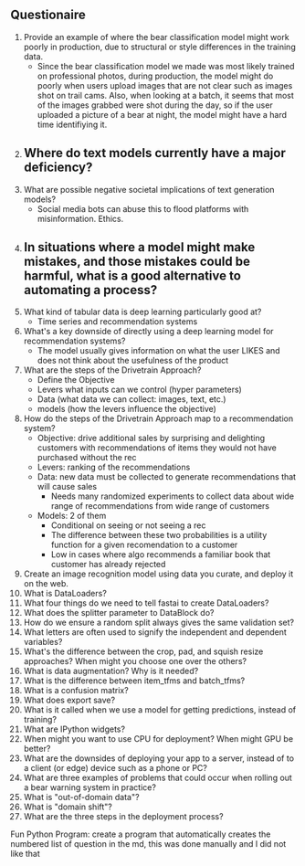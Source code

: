 ## Questionaire
1. Provide an example of where the bear classification model might work poorly in production, due to structural or style differences in the training data.
    - Since the bear classification model we made was most likely trained on professional photos, during production, the model might do poorly when users upload images that are not clear such as images shot on trail cams. Also, when looking at a batch, it seems that most of the images grabbed were shot during the day, so if the user uploaded a picture of a bear at night, the model might have a hard time identifiying it.
2. Where do text models currently have a major deficiency?
    - 
3. What are possible negative societal implications of text generation models?
    - Social media bots can abuse this to flood platforms with misinformation. Ethics.
4. In situations where a model might make mistakes, and those mistakes could be harmful, what is a good alternative to automating a process?
    - 
5. What kind of tabular data is deep learning particularly good at?
    - Time series and recommendation systems
6. What's a key downside of directly using a deep learning model for recommendation systems?
    - The model usually gives information on what the user LIKES and does not think about the usefulness of the product
7. What are the steps of the Drivetrain Approach?
    - Define the Objective
    - Levers what inputs can we control (hyper parameters)
    - Data (what data we can collect: images, text, etc.)
    - models (how the levers influence the objective)
8. How do the steps of the Drivetrain Approach map to a recommendation system?
    - Objective: drive additional sales by surprising and delighting customers with recommendations of items they would not have purchased without the rec
    - Levers: ranking of the recommendations
    - Data: new data must be collected to generate recommendations that will cause sales
        - Needs many randomized experiments to collect data about wide range of recommendations from wide range of customers
    - Models: 2 of them
        - Conditional on seeing or not seeing a rec
        - The difference between these two probabilities is a utility function for a given recomendation to a customer
        - Low in cases where algo recommends a familiar book that customer has already rejected 
9. Create an image recognition model using data you curate, and deploy it on the web.
10. What is DataLoaders?
11. What four things do we need to tell fastai to create DataLoaders?
12. What does the splitter parameter to DataBlock do?
13. How do we ensure a random split always gives the same validation set?
14. What letters are often used to signify the independent and dependent variables?
15. What's the difference between the crop, pad, and squish resize approaches? When might you choose one over the others?
16. What is data augmentation? Why is it needed?
17. What is the difference between item_tfms and batch_tfms?
18. What is a confusion matrix?
19. What does export save?
20. What is it called when we use a model for getting predictions, instead of training?
21. What are IPython widgets?
22. When might you want to use CPU for deployment? When might GPU be better?
23. What are the downsides of deploying your app to a server, instead of to a client (or edge) device such as a phone or PC?
24. What are three examples of problems that could occur when rolling out a bear warning system in practice?
25. What is "out-of-domain data"?
26. What is "domain shift"?
27. What are the three steps in the deployment process?

Fun Python Program: create a program that automatically creates the numbered list of question in the md, this was done manually and I did not like that